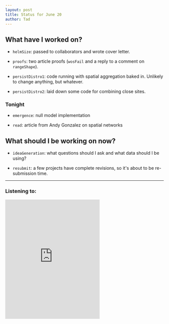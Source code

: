 ```yaml
---
layout: post 
title: Status for June 20 
author: Tad
---
```


## What have I worked on?

* `helmSize`: passed to collaborators and wrote cover letter. 

* `proofs`: two article proofs (`wosFail` and a reply to a comment on `rangeShape`). 

* `persistDistro1`: code running with spatial aggregation baked in. Unlikely to change anything, but whatever.

* `persistDistro2`: laid down some code for combining close sites.




### Tonight

* `emergence`: null model implementation

* `read`: article from Andy Gonzalez on spatial networks




## What should I be working on now?

* `ideaGeneration`: what questions should I ask and what data should I be using?

* `resubmit`: a few projects have complete revisions, so it's about to be re-submission time. 




--- 

### Listening to:

<iframe src='https://embed.spotify.com/?uri=spotify%3Atrack%3A3Uqws9thTqJD9NBt9p2oZV' width='300' height='380' frameborder='0' allowtransparency='true'></iframe>

<i class='fa fa-code' style='color:pink'></i>
